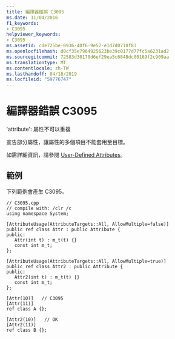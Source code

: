 ```yaml
---
title: 編譯器錯誤 C3095
ms.date: 11/04/2016
f1_keywords:
- C3095
helpviewer_keywords:
- C3095
ms.assetid: cde725be-0936-40f6-9e57-e1d7d0710f83
ms.openlocfilehash: d0cf35e7964925623be39c0177d77fc5a6231ad2
ms.sourcegitcommit: 72583d30170d6ef29ea5c6848dc00169f2c909aa
ms.translationtype: MT
ms.contentlocale: zh-TW
ms.lasthandoff: 04/18/2019
ms.locfileid: "59776747"
---
```

# <a name="compiler-error-c3095"></a>編譯器錯誤 C3095

'attribute': 屬性不可以重複

宣告部分屬性，讓屬性的多個項目不能套用至目標。

如需詳細資訊，請參閱 [User-Defined Attributes](../../extensions/user-defined-attributes-cpp-component-extensions.md)。

## <a name="example"></a>範例

下列範例會產生 C3095。

```
// C3095.cpp
// compile with: /clr /c
using namespace System;

[AttributeUsage(AttributeTargets::All, AllowMultiple=false)]
public ref class Attr : public Attribute {
public:
   Attr(int t) : m_t(t) {}
   const int m_t;
};

[AttributeUsage(AttributeTargets::All, AllowMultiple=true)]
public ref class Attr2 : public Attribute {
public:
   Attr2(int t) : m_t(t) {}
   const int m_t;
};

[Attr(10)]   // C3095
[Attr(11)]
ref class A {};

[Attr2(10)]   // OK
[Attr2(11)]
ref class B {};
```